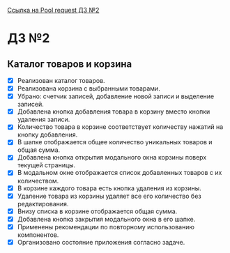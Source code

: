 [Ссылка на Pool request ДЗ №2](https://github.com/ylabio/react-webinar-3/pull/143)

# ДЗ №2
## Каталог товаров и корзина  


- [x] Реализован каталог товаров.
- [x] Реализована корзина с выбранными товарами.
- [x] Убрано: счетчик записей, добавление новой записи и выделение записей.
- [x] Добавлена кнопка добавления товара в корзину вместо кнопки удаления записи.
- [x] Количество товара в корзине соответствует количеству нажатий на кнопку добавления.
- [x] В шапке отображается общее количество уникальных товаров и общая сумма.
- [x] Добавлена кнопка открытия модального окна корзины поверх текущей страницы.
- [x] В модальном окне отображается список добавленных товаров с их количеством.
- [x] В корзине каждого товара есть кнопка удаления из корзины.
- [x] Удаление товара из корзины удаляет все его количество без редактирования.
- [x] Внизу списка в корзине отображается общая сумма.
- [x] Добавлена кнопка закрытия модального окна в его шапке.
- [x] Применены рекомендации по повторному использованию компонентов.
- [x] Организовано состояние приложения согласно задаче.
